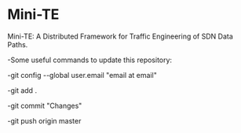 # Mini-TE

Mini-TE: A Distributed Framework for Traffic Engineering of SDN Data Paths.

-Some useful commands to update this repository:

-git config --global user.email "email at email"

-git add .

-git commit "Changes"

-git push origin master